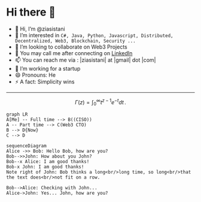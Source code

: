 # Hi there 👋
- 👋 Hi, I’m @ziasistani
- 👀 I’m interested in `C#, Java, Python, Javascript, Distributed, Decentralized, Web3, Blockchain, Security ... `
- 💞️ I’m looking to collaborate on Web3 Projects
- 💬 You may call me after connecting on [LinkedIn](https://www.linkedin.com/in/ziasistani/)
- 📫 You can reach me via : |ziasistani| at |gmail| dot |com|
- 🔭 I’m working for a startup
- 😄 Pronouns: He
- ⚡ A fact: Simplicity wins 



---
$$
\Gamma(z) = \int_0^\infty t^{z-1}e^{-t}dt\,.
$$

```mermaid
graph LR
A[Me] -- Full time --> B((CISO))
A -- Part time --> C(Web3 CTO)
B --> D{Now}
C --> D
```


```mermaid
sequenceDiagram
Alice ->> Bob: Hello Bob, how are you?
Bob-->>John: How about you John?
Bob--x Alice: I am good thanks!
Bob-x John: I am good thanks!
Note right of John: Bob thinks a long<br/>long time, so long<br/>that the text does<br/>not fit on a row.

Bob-->Alice: Checking with John...
Alice->John: Yes... John, how are you?
```
